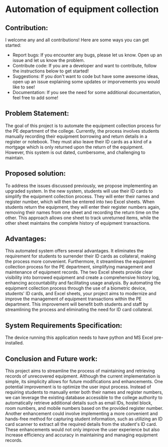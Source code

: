 # Automation of equipment collection

## Contribution:
I welcome any and all contributions! Here are some ways you can get started:

- Report bugs: If you encounter any bugs, please let us know. Open up an issue and let us know the problem.
- Contribute code: If you are a developer and want to contribute, follow the instructions below to get started!
- Suggestions: If you don't want to code but have some awesome ideas, open up an issue explaining some updates or imporvements you would like to see!
- Documentation: If you see the need for some additional documentation, feel free to add some!

## Problem Statement: 
The goal of this project is to automate the equipment collection process for the PE department of the college. Currently, the process involves students manually recording their equipment borrowing and return details in a register or notebook.  They must also leave their ID cards as a kind of a mortgage which is only returned upon the return of the equipment. However, this system is out dated, cumbersome, and challenging to maintain.

## Proposed solution:
To address the issues discussed previously, we propose implementing an upgraded system. In the new system, students will use their ID cards to simplify the equipment collection process. They will enter their names and register number, which will then be entered into two Excel sheets. When students return the equipment, they will enter their register numbers again, removing their names from one sheet and recording the return time on the other. This approach allows one sheet to track unreturned items, while the other sheet maintains the complete history of equipment transactions.

## Advantages:
This automated system offers several advantages. It eliminates the requirement for students to surrender their ID cards as collateral, making the process more convenient. Furthermore, it streamlines the equipment collection process for the PE department, simplifying management and maintenance of equipment records. The two Excel sheets provide clear visibility into borrowed equipment and create a comprehensive history log, enhancing accountability and facilitating usage analysis. By automating the equipment collection process through the use of a biometric device, students' ID cards, and Excel sheets, your project aims to modernize and improve the management of equipment transactions within the PE department. This improvement will benefit both students and staff by streamlining the process and eliminating the need for ID card collateral.

## System Requirements Specification:
The device running this application needs to have python and MS Excel pre-installed.

## Conclusion and Future work:
This project aims to streamline the process of maintaining and retrieving records of unrecovered equipment. Although the current implementation is simple, its simplicity allows for future modifications and enhancements. One potential improvement is to optimize the user input process. Instead of requiring students to manually enter both their names and register numbers, we can leverage the existing database accessible to the college authority to automatically retrieve additional details such as email IDs, hostel block, room numbers, and mobile numbers based on the provided register number. Another enhancement could involve implementing a more convenient and hands-free method for capturing student information, such as utilizing an ID card scanner to extract all the required details from the student's ID card. These enhancements would not only improve the user experience but also increase efficiency and accuracy in maintaining and managing equipment records. 

